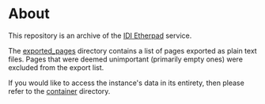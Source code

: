 # About

This repository is an archive of the [IDI Etherpad](https://fluidproject.atlassian.net/wiki/spaces/fluid/pages/11584259/Etherpad) service. 

The [exported_pages](./exported_pages/) directory contains a list of pages exported as plain text files. Pages that were deemed unimportant (primarily empty ones) were excluded from the export list.

If you would like to access the instance's data in its entirety, then please refer to the [container](./container/) directory.